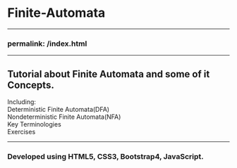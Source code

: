 # Finite-Automata
---
### permalink: /index.html
---
## Tutorial about Finite Automata and some of it Concepts.

Including:<br/>
  Deterministic Finite Automata(DFA)<br/>
  Nondeterministic Finite Automata(NFA)<br/>
  Key Terminologies<br/>
  Exercises<br/>
  
---

### Developed using HTML5, CSS3, Bootstrap4, JavaScript. 
